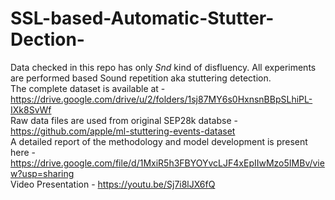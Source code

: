 # SSL-based-Automatic-Stutter-Dection-
Data checked in this repo has only _Snd_ kind of disfluency. All experiments are performed based Sound repetition aka stuttering detection. <br>
The complete dataset is available at - https://drive.google.com/drive/u/2/folders/1sj87MY6s0HxnsnBBpSLhiPL-IXk8SvWf <br>
Raw data files are used from original SEP28k databse - https://github.com/apple/ml-stuttering-events-dataset <br>
A detailed report of the methodology and model development is present here - https://drive.google.com/file/d/1MxiR5h3FBYOYvcLJF4xEpIIwMzo5IMBv/view?usp=sharing <br>
Video Presentation - https://youtu.be/Sj7i8lJX6fQ   <br>
